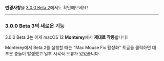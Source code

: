 **변경사항**을 [3.0.0 Beta 2](https://github.com/noah-nuebling/mac-mouse-fix/releases/tag/3.0.0-Beta-2)에서도 확인해보세요!

---

### 3.0.0 Beta 3의 새로운 기능

3.0.0 Beta 3는 이제 macOS 12 **Monterey**에서 **제대로 작동**합니다! 

Monterey에서 Beta 2를 실행할 때는 "Mac Mouse Fix 활성화" 토글을 클릭하면 대부분 충돌이 발생했고 일부 시각적 오류가 있었습니다.